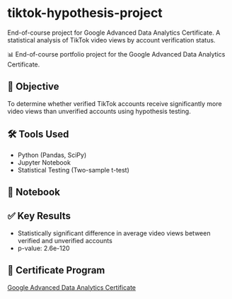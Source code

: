 # tiktok-hypothesis-project
End-of-course project for Google Advanced Data Analytics Certificate. A statistical analysis of TikTok video views by account verification status.

📊 End-of-course portfolio project for the Google Advanced Data Analytics Certificate.

## 🧠 Objective
To determine whether verified TikTok accounts receive significantly more video views than unverified accounts using hypothesis testing.

## 🛠️ Tools Used
- Python (Pandas, SciPy)
- Jupyter Notebook
- Statistical Testing (Two-sample t-test)

## 📘 Notebook


## ✅ Key Results
- Statistically significant difference in average video views between verified and unverified accounts
- p-value: 2.6e-120

## 🔗 Certificate Program
[Google Advanced Data Analytics Certificate](https://www.coursera.org/professional-certificates/google-advanced-data-analytics)

